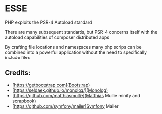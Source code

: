# ESSE

PHP exploits the PSR-4 Autoload standard

There are many subsequent standards, but PSR-4 concerns itself
  with the autoload capabilities of composer distributed apps

By crafting file locations and namespaces many php scrips can be combined
  into a powerful application without the need to specifically include files

## Credits:

* [https://getbootstrap.com](Bootstrap)
* [https://seldaek.github.io/monolog/](Monolog)
* [https://github.com/matthiasmullie](Matthias Mullie minify and scrapbook)
* [https://github.com/symfony/mailer]Symfony Mailer
